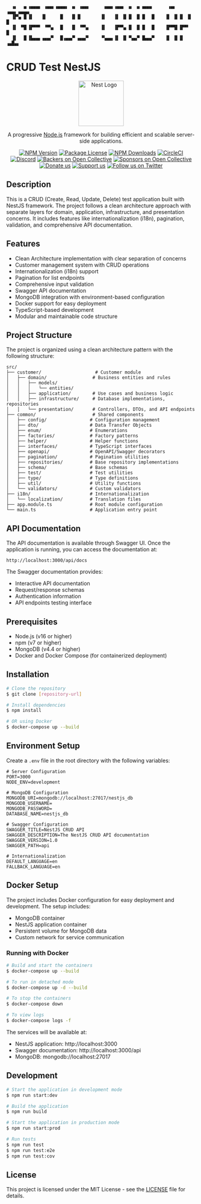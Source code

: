 ```
  ▗▖  ▗▖▗▄▄▄▖ ▗▄▄▖▗▄▄▄▖ ▗▖ ▗▄▄▖     ▗▄▄▖▗▄▄▖ ▗▖ ▗▖▗▄▄▄      ▗▄▖ ▗▄▄▖▗▄▄▄▖
  ▐▛▚▖▐▌▐▌   ▐▌     █   ▐▌▐▌       ▐▌   ▐▌ ▐▌▐▌ ▐▌▐▌  █    ▐▌ ▐▌▐▌ ▐▌ █  
  ▐▌ ▝▜▌▐▛▀▀▘ ▝▀▚▖  █   ▐▌ ▝▀▚▖    ▐▌   ▐▛▀▚▖▐▌ ▐▌▐▌  █    ▐▛▀▜▌▐▛▀▘  █  
  ▐▌  ▐▌▐▙▄▄▖▗▄▄▞▘  █▗▄▄▞▘▗▄▄▞▘    ▝▚▄▄▖▐▌ ▐▌▝▚▄▞▘▐▙▄▄▀    ▐▌ ▐▌▐▌  ▗▄█▄▖  
```

# CRUD Test NestJS

<p align="center">
  <a href="http://nestjs.com/" target="blank"><img src="https://nestjs.com/img/logo-small.svg" width="120" alt="Nest Logo" /></a>
</p>

[circleci-image]: https://img.shields.io/circleci/build/github/nestjs/nest/master?token=abc123def456
[circleci-url]: https://circleci.com/gh/nestjs/nest

  <p align="center">A progressive <a href="http://nodejs.org" target="_blank">Node.js</a> framework for building efficient and scalable server-side applications.</p>
    <p align="center">
<a href="https://www.npmjs.com/~nestjscore" target="_blank"><img src="https://img.shields.io/npm/v/@nestjs/core.svg" alt="NPM Version" /></a>
<a href="https://www.npmjs.com/~nestjscore" target="_blank"><img src="https://img.shields.io/npm/l/@nestjs/core.svg" alt="Package License" /></a>
<a href="https://www.npmjs.com/~nestjscore" target="_blank"><img src="https://img.shields.io/npm/dm/@nestjs/common.svg" alt="NPM Downloads" /></a>
<a href="https://circleci.com/gh/nestjs/nest" target="_blank"><img src="https://img.shields.io/circleci/build/github/nestjs/nest/master" alt="CircleCI" /></a>
<a href="https://discord.gg/G7Qnnhy" target="_blank"><img src="https://img.shields.io/badge/discord-online-brightgreen.svg" alt="Discord"/></a>
<a href="https://opencollective.com/nest#backer" target="_blank"><img src="https://opencollective.com/nest/backers/badge.svg" alt="Backers on Open Collective" /></a>
<a href="https://opencollective.com/nest#sponsor" target="_blank"><img src="https://opencollective.com/nest/sponsors/badge.svg" alt="Sponsors on Open Collective" /></a>
  <a href="https://paypal.me/kamilmysliwiec" target="_blank"><img src="https://img.shields.io/badge/Donate-PayPal-ff3f59.svg" alt="Donate us"/></a>
    <a href="https://opencollective.com/nest#sponsor"  target="_blank"><img src="https://img.shields.io/badge/Support%20us-Open%20Collective-41B883.svg" alt="Support us"></a>
  <a href="https://twitter.com/nestframework" target="_blank"><img src="https://img.shields.io/twitter/follow/nestframework.svg?style=social&label=Follow" alt="Follow us on Twitter"></a>
</p>

## Description

This is a CRUD (Create, Read, Update, Delete) test application built with NestJS framework. The project follows a clean architecture approach with separate layers for domain, application, infrastructure, and presentation concerns. It includes features like internationalization (i18n), pagination, validation, and comprehensive API documentation.

## Features

- Clean Architecture implementation with clear separation of concerns
- Customer management system with CRUD operations
- Internationalization (i18n) support
- Pagination for list endpoints
- Comprehensive input validation
- Swagger API documentation
- MongoDB integration with environment-based configuration
- Docker support for easy deployment
- TypeScript-based development
- Modular and maintainable code structure

## Project Structure

The project is organized using a clean architecture pattern with the following structure:

```
src/
├── customer/                    # Customer module
│   ├── domain/                 # Business entities and rules
│   │   ├── models/
│   │   │   └── entities/
│   │   ├── application/        # Use cases and business logic
│   │   ├── infrastructure/     # Database implementations, repositories
│   │   └── presentation/       # Controllers, DTOs, and API endpoints
├── common/                     # Shared components
│   ├── config/                # Configuration management
│   ├── dto/                   # Data Transfer Objects
│   ├── enum/                  # Enumerations
│   ├── factories/             # Factory patterns
│   ├── helper/                # Helper functions
│   ├── interfaces/            # TypeScript interfaces
│   ├── openapi/               # OpenAPI/Swagger decorators
│   ├── pagination/            # Pagination utilities
│   ├── repositories/          # Base repository implementations
│   ├── schema/                # Base schemas
│   ├── test/                  # Test utilities
│   ├── type/                  # Type definitions
│   ├── util/                  # Utility functions
│   └── validators/            # Custom validators
├── i18n/                      # Internationalization
│   └── localization/          # Translation files
├── app.module.ts              # Root module configuration
└── main.ts                    # Application entry point
```

## API Documentation

The API documentation is available through Swagger UI. Once the application is running, you can access the documentation at:

```
http://localhost:3000/api/docs
```

The Swagger documentation provides:
- Interactive API documentation
- Request/response schemas
- Authentication information
- API endpoints testing interface

## Prerequisites

- Node.js (v16 or higher)
- npm (v7 or higher)
- MongoDB (v4.4 or higher)
- Docker and Docker Compose (for containerized deployment)

## Installation

```bash
# Clone the repository
$ git clone [repository-url]

# Install dependencies
$ npm install

# OR using Docker
$ docker-compose up --build
```

## Environment Setup

Create a `.env` file in the root directory with the following variables:

```env
# Server Configuration
PORT=3000
NODE_ENV=development

# MongoDB Configuration
MONGODB_URI=mongodb://localhost:27017/nestjs_db
MONGODB_USERNAME=
MONGODB_PASSWORD=
DATABASE_NAME=nestjs_db

# Swagger Configuration
SWAGGER_TITLE=NestJS CRUD API
SWAGGER_DESCRIPTION=The NestJS CRUD API documentation
SWAGGER_VERSION=1.0
SWAGGER_PATH=api

# Internationalization
DEFAULT_LANGUAGE=en
FALLBACK_LANGUAGE=en
```

## Docker Setup

The project includes Docker configuration for easy deployment and development. The setup includes:

- MongoDB container
- NestJS application container
- Persistent volume for MongoDB data
- Custom network for service communication

### Running with Docker

```bash
# Build and start the containers
$ docker-compose up --build

# To run in detached mode
$ docker-compose up -d --build

# To stop the containers
$ docker-compose down

# To view logs
$ docker-compose logs -f
```

The services will be available at:
- NestJS application: http://localhost:3000
- Swagger documentation: http://localhost:3000/api
- MongoDB: mongodb://localhost:27017

## Development

```bash
# Start the application in development mode
$ npm run start:dev

# Build the application
$ npm run build

# Start the application in production mode
$ npm run start:prod

# Run tests
$ npm run test
$ npm run test:e2e
$ npm run test:cov
```

## License

This project is licensed under the MIT License - see the [LICENSE](LICENSE) file for details.
